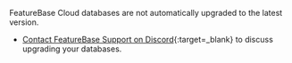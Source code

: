 FeatureBase Cloud databases are not automatically upgraded to the latest version.

* [Contact FeatureBase Support on Discord](https://discord.gg/featurefirstai){:target=_blank} to discuss upgrading your databases.